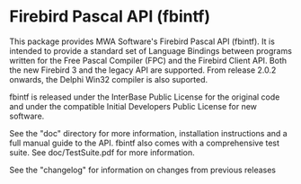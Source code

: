 # Firebird Pascal API (fbintf)

This package provides MWA Software's Firebird Pascal API (fbintf). It is intended to provide
a standard set of Language Bindings between programs written for the Free Pascal
Compiler (FPC) and the Firebird Client API. Both the new Firebird 3 and the legacy
API are supported. From release 2.0.2 onwards, the Delphi Win32 compiler is also suported.

fbintf is released under the InterBase Public License for the original code and under the
compatible Initial Developers Public License for new software.

See the "doc" directory for more information, installation instructions and a full manual
guide to the API. fbintf also comes with a comprehensive test suite. See doc/TestSuite.pdf
for more information.

See the "changelog" for information on changes from previous releases


